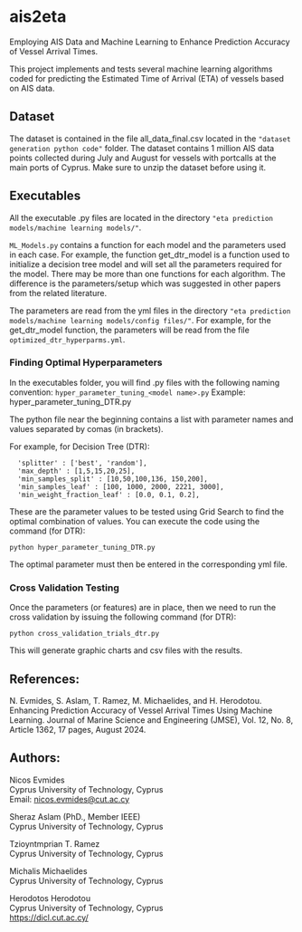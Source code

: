 # ais2eta
Employing AIS Data and Machine Learning to Enhance Prediction Accuracy of Vessel Arrival Times.

This project implements and tests several machine learning algorithms coded for predicting the Estimated Time of Arrival (ETA) of vessels based on AIS data.

## Dataset 

The dataset is contained in the file all_data_final.csv located in the `"dataset generation python code"` folder. The dataset contains 1 million AIS data points collected during July and August for vessels with portcalls at the main ports of Cyprus. Make sure to unzip the dataset before using it.

## Executables  

All the executable .py files are located in the directory `"eta prediction models/machine learning models/"`.

`ML_Models.py` contains a function for each model and the parameters used in each case. For example, the function get_dtr_model is a function used to initialize a decision tree model and will set all the parameters required for the model. There may be more than one functions for each algorithm. The difference is the parameters/setup which was suggested in other papers from the related literature. 

The parameters are read from the yml files in the directory `"eta prediction models/machine learning models/config files/"`. For example, for the get_dtr_model function, the parameters will be read from the file `optimized_dtr_hyperparms.yml`.

### Finding Optimal Hyperparameters

In the executables folder, you will find .py files with the following naming convention: `hyper_parameter_tuning_<model name>.py`
Example: hyper_parameter_tuning_DTR.py

The python file near the beginning contains a list with parameter names and values separated by comas (in brackets).

For example, for Decision Tree (DTR):
```
  'splitter' : ['best', 'random'],
  'max_depth' : [1,5,15,20,25],
  'min_samples_split' : [10,50,100,136, 150,200],
  'min_samples_leaf' : [100, 1000, 2000, 2221, 3000],
  'min_weight_fraction_leaf' : [0.0, 0.1, 0.2],
```

These are the parameter values to be tested using Grid Search to find the optimal combination of values. You can execute the code using the command (for DTR):
```
python hyper_parameter_tuning_DTR.py
```

The optimal parameter must then be entered in the corresponding yml file.

### Cross Validation Testing

Once the parameters (or features) are in place, then we need to run the cross validation by issuing the following command (for DTR):
```
python cross_validation_trials_dtr.py
```

This will generate graphic charts and csv files with the results.


References:
-----------
N. Evmides, S. Aslam, T. Ramez, M. Michaelides, and H. Herodotou. Enhancing Prediction Accuracy of Vessel Arrival Times Using Machine Learning. Journal of Marine Science and Engineering (JMSE), Vol. 12, No. 8, Article 1362, 17 pages, August 2024.

Authors:
--------
Nicos Evmides <br />
Cyprus University of Technology, Cyprus <br />
Email: nicos.evmides@cut.ac.cy <br />

Sheraz Aslam (PhD., Member IEEE) <br />
Cyprus University of Technology, Cyprus <br />

Tzioyntmprian T. Ramez <br />
Cyprus University of Technology, Cyprus <br />

Michalis Michaelides <br />
Cyprus University of Technology, Cyprus <br />

Herodotos Herodotou <br />
Cyprus University of Technology, Cyprus <br />
https://dicl.cut.ac.cy/
